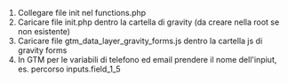 
1) Collegare file init nel functions.php
2) Caricare file init.php dentro la cartella di gravity (da creare nella root se non esistente)
3) Caricare file gtm_data_layer_gravity_forms.js dentro la cartella js di gravity forms
4) In GTM per le variabili di telefono ed email prendere il nome dell'inpiut, es. percorso inputs.field_1_5
